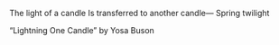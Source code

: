 The light of a candle
Is transferred to another candle—
Spring twilight

“Lightning One Candle” by Yosa Buson